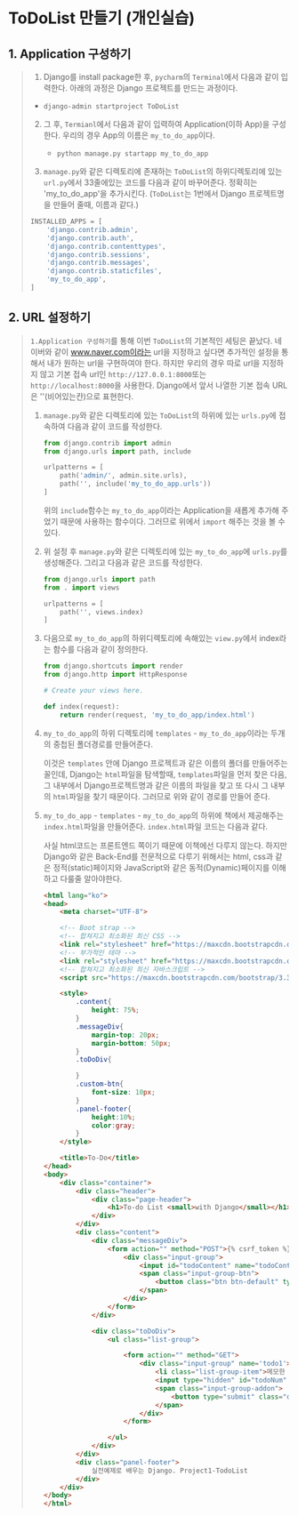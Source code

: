 # ToDoList 만들기 (개인실습)



## 1. Application 구성하기

> 1. Django를 install package한 후, `pycharm`의 `Terminal`에서 다음과 같이 입력한다. 아래의 과정은 Django 프로젝트를 만드는 과정이다.
>    
> - `django-admin startproject ToDoList`
>    
> 2. 그 후, `Termianl`에서 다음과 같이 입력하여 Application(이하 App)을 구성한다. 우리의 경우 App의 이름은 `my_to_do_app`이다.
>
>    - `python manage.py startapp my_to_do_app`
>
> 3.  `manage.py`와 같은 디렉토리에 존재하는 `ToDoList`의 하위디렉토리에 있는 `url.py`에서 33줄에있는 코드를 다음과 같이 바꾸어준다. 정확히는 'my_to_do_app'을 추가시킨다. (`ToDoList`는 1번에서 Django 프로젝트명을 만들어 줄때, 이름과 같다.)
>
>    ```python
>    INSTALLED_APPS = [
>        'django.contrib.admin',
>        'django.contrib.auth',
>        'django.contrib.contenttypes',
>        'django.contrib.sessions',
>        'django.contrib.messages',
>        'django.contrib.staticfiles',
>        'my_to_do_app',
>    ]
>    ```



## 2. URL 설정하기

> `1.Application 구성하기`를 통해 이번 `ToDoList`의 기본적인 세팅은 끝났다. 네이버와 같이 www.naver.com이라는 url을 지정하고 싶다면 추가적인 설정을 통해서 내가 원하는 url을 구현하여야 한다. 하지만 우리의 경우 따로 url을 지정하지 않고 기본 접속 url인 `http://127.0.0.1:8000`또는 `http://localhost:8000`을 사용한다. Django에서 앞서 나열한 기본 접속 URL은 ''(비어있는칸)으로 표현한다.
>
> 1. `manage.py`와 같은 디렉토리에 있는 `ToDoList`의 하위에 있는 `urls.py`에 접속하여 다음과 같이 코드를 작성한다.
>
>    ```python
>    from django.contrib import admin
>    from django.urls import path, include
>    
>    urlpatterns = [
>        path('admin/', admin.site.urls),
>        path('', include('my_to_do_app.urls'))
>    ]
>    ```
>
>    위의 `include`함수는 `my_to_do_app`이라는 Application을 새롭게 추가해 주었기 때문에 사용하는 함수이다. 그러므로 위에서 `import` 해주는 것을 볼 수 있다.
>
>    
>
> 2. 위 설정 후 `manage.py`와 같은 디렉토리에 있는 `my_to_do_app`에 `urls.py`를 생성해준다. 그리고 다음과 같은 코드를 작성한다.
>
>    ```python
>    from django.urls import path
>    from . import views
>    
>    urlpatterns = [
>        path('', views.index)
>    ]
>    
>    ```
>
>    
>
> 3. 다음으로 `my_to_do_app`의 하위디렉토리에 속해있는 `view.py`에서 index라는 함수를 다음과 같이 정의한다.
>
>    ```python
>    from django.shortcuts import render
>    from django.http import HttpResponse
>    
>    # Create your views here.
>    
>    def index(request):
>        return render(request, 'my_to_do_app/index.html')
>    
>    ```
>
>    
>
> 4. `my_to_do_app`의 하위 디렉토리에 `templates` - `my_to_do_app`이라는 두개의 중첩된 폴더경로를 만들어준다. 
>
>    이것은 `templates` 안에 Django 프로젝트과 같은 이름의 폴더를 만들어주는 꼴인데, Django는 `html`파일을 탐색할때, `templates`파일을 먼저 찾은 다음, 그 내부에서 Django프로젝트명과 같은 이름의 파일을 찾고 또 다시 그 내부의 `html`파일을 찾기 때문이다. 그러므로 위와 같이 경로를 만들어 준다. 
>
>    
>
> 5. `my_to_do_app` - `templates` - `my_to_do_app`의 하위에 책에서 제공해주는 `index.html`파일을 만들어준다.  `index.html`파일 코드는 다음과 같다.
>
>    사실 html코드는 프론트엔드 쪽이기 때문에 이책에선 다루지 않는다. 하지만 Django와 같은 Back-End를 전문적으로 다루기 위해서는 html, css과 같은 정적(static)페이지와 JavaScript와 같은 동적(Dynamic)페이지를 이해하고 다룰줄 알아야한다.
>
>    ```html
>    <html lang="ko">
>    <head>
>        <meta charset="UTF-8">
>    
>        <!-- Boot strap -->
>        <!-- 합쳐지고 최소화된 최신 CSS -->
>        <link rel="stylesheet" href="https://maxcdn.bootstrapcdn.com/bootstrap/3.3.2/css/bootstrap.min.css">
>        <!-- 부가적인 테마 -->
>        <link rel="stylesheet" href="https://maxcdn.bootstrapcdn.com/bootstrap/3.3.2/css/bootstrap-theme.min.css">
>        <!-- 합쳐지고 최소화된 최신 자바스크립트 -->
>        <script src="https://maxcdn.bootstrapcdn.com/bootstrap/3.3.2/js/bootstrap.min.js"></script>
>    
>        <style>
>            .content{
>                height: 75%;
>            }
>            .messageDiv{
>                margin-top: 20px;
>                margin-bottom: 50px;
>            }
>            .toDoDiv{
>    
>            }
>            .custom-btn{
>                font-size: 10px;
>            }
>            .panel-footer{
>                height:10%;
>                color:gray;
>            }
>        </style>
>    
>        <title>To-Do</title>
>    </head>
>    <body>
>        <div class="container">
>            <div class="header">
>                <div class="page-header">
>                    <h1>To-do List <small>with Django</small></h1>
>                </div>
>            </div>
>            <div class="content">
>                <div class="messageDiv">
>                    <form action="" method="POST">{% csrf_token %}
>                        <div class="input-group">
>                            <input id="todoContent" name="todoContent" type="text" class="form-control" placeholder="메모할 내용을 적어주세요">
>                            <span class="input-group-btn">
>                                <button class="btn btn-default" type="submit">메모하기!</button>
>                            </span>
>                        </div>
>                    </form>
>                </div>
>    
>                <div class="toDoDiv">
>                    <ul class="list-group">
>    
>                        <form action="" method="GET">
>                            <div class="input-group" name='todo1'>
>                                <li class="list-group-item">메모한 내용은 여기에 기록될 거에요</li>
>                                <input type="hidden" id="todoNum" name="todoNum" value="1"></input>
>                                <span class="input-group-addon">
>                                    <button type="submit" class="custom-btn btn btn-danger">완료</button>
>                                </span>
>                            </div>
>                        </form>
>    
>                    </ul>
>                </div>
>            </div>
>            <div class="panel-footer">
>                실전예제로 배우는 Django. Project1-TodoList
>            </div>
>        </div>
>    </body>
>    </html>
>    ```
>
>    

